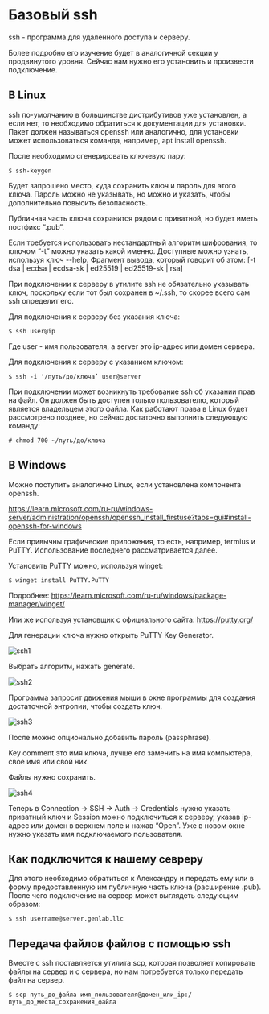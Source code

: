 # Базовый ssh

ssh - программа для удаленного доступа к серверу.

Более подробно его изучение будет в аналогичной секции у продвинутого уровня. Сейчас нам нужно его установить и произвести подключение.

## В Linux
ssh по-умолчанию в большинстве дистрибутивов уже установлен, а если нет, то необходимо обратиться к документации для установки. Пакет должен называться openssh или аналогично, для установки может использоваться команда, например, apt install openssh.

После необходимо сгенерировать ключевую пару:
```
$ ssh-keygen
```
Будет запрошено место, куда сохранить ключ и пароль для этого ключа. Пароль можно не указывать, но можно и указать, чтобы дополнительно повысить безопасность.

Публичная часть ключа сохранится рядом с приватной, но будет иметь постфикс “.pub”.

Если требуется использовать нестандартный алгоритм шифрования, то ключом “-t” можно указать какой именно. Доступные можно узнать, используя ключ --help. Фрагмент вывода, который говорит об этом:
[-t dsa | ecdsa | ecdsa-sk | ed25519 | ed25519-sk | rsa]

При подключении к серверу в утилите ssh не обязательно указывать ключ, поскольку если тот был сохранен в ~/.ssh, то скорее всего сам ssh определит его.

Для подключения к серверу без указания ключа:
```
$ ssh user@ip
```
Где user - имя пользователя, а server это ip-адрес или домен сервера.

Для подключения к серверу с указанием ключом:
```
$ ssh -i '/путь/до/ключа’ user@server
```
При подключении может возникнуть требование ssh об указании прав на файл. Он должен быть доступен только пользователю, который является владельцем этого файла. Как работают права в Linux будет рассмотрено позднее, но сейчас достаточно выполнить следующую команду:
```
# chmod 700 ~/путь/до/ключа
```

## В Windows
Можно поступить аналогично Linux, если установлена компонента openssh.

https://learn.microsoft.com/ru-ru/windows-server/administration/openssh/openssh_install_firstuse?tabs=gui#install-openssh-for-windows

Если привычны графические приложения, то есть, например, termius и PuTTY. Использование последнего рассматривается далее.

Установить PuTTY можно, используя winget:
```
$ winget install PuTTY.PuTTY
```

Подробнее: https://learn.microsoft.com/ru-ru/windows/package-manager/winget/

Или же используя установщик с официального сайта: https://putty.org/


Для генерации ключа нужно открыть PuTTY Key Generator.

![ssh1](_images/ssh1.png)

Выбрать алгоритм, нажать generate.

![ssh2](_images/ssh2.png)

Программа запросит движения мыши в окне программы для создания достаточной энтропии, чтобы создать ключ.

![ssh3](_images/ssh3.png)

После можно опционально добавить пароль (passphrase).

Key comment это имя ключа, лучше его заменить на имя компьютера, свое имя или свой ник.

Файлы нужно сохранить.

![ssh4](_images/ssh4.png)

Теперь в Connection -> SSH -> Auth -> Credentials нужно указать приватный ключ и Session можно подключиться к серверу, указав ip-адрес или домен в верхнем поле и нажав “Open”. Уже в новом окне нужно указать имя подключаемого пользователя.

## Как подключится к нашему севреру

Для этого необходимо обратиться к Александру и передать ему или в форму предоставленную им публичную часть ключа (расширение .pub). После чего подключение на сервер может выглядеть следующим образом:

```
$ ssh username@server.genlab.llc
```

## Передача файлов файлов с помощью ssh
Вместе с ssh поставляется утилита scp, которая позволяет копировать файлы на сервер и с сервера, но нам потребуется только передать файл на сервер.

```
$ scp путь_до_файла имя_пользователя@домен_или_ip:/путь_до_места_сохранения_файла
```
